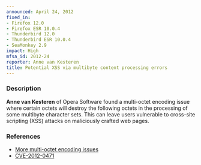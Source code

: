 ```yaml
---
announced: April 24, 2012
fixed_in:
- Firefox 12.0
- Firefox ESR 10.0.4
- Thunderbird 12.0
- Thunderbird ESR 10.0.4
- SeaMonkey 2.9
impact: High
mfsa_id: 2012-24
reporter: Anne van Kesteren
title: Potential XSS via multibyte content processing errors
---
```


<h3>Description</h3>

<p><strong>Anne van Kesteren</strong> of Opera Software found a 
multi-octet encoding issue where certain octets will destroy the following
octets in the processing of some multibyte character sets. This can leave users
vulnerable to cross-site scripting (XSS) attacks on maliciously crafted web
pages.
</p>


<h3>References</h3>

<ul>
  <li><a href="https://bugzilla.mozilla.org/show_bug.cgi?id=715319">
      More multi-octet encoding issues</a></li>
  <li><a href="http://cve.mitre.org/cgi-bin/cvename.cgi?name=CVE-2012-0471" class="ex-ref">CVE-2012-0471</a></li>
</ul>



